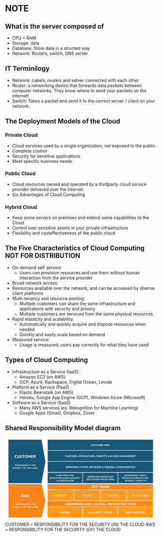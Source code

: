 # NOTE
## What is the server composed of
* CPU + RAM
* Storage: data
* Database: Store data in a structed way
* Network: Routers, switch, DNS server
## IT Terminilogy
* Network: cabels, routers and setver connected with each other
* Router: a networking device that forwards data packets between computer networks. They know where to send your packets on the internet!
* Switch: Takes a packet and send it to the correct server / client on your network. 
## The Deployment Models of the Cloud
### Private Cloud
* Cloud services used by a single organization, not exposed to the public. 
* Complete control 
* Security for sensitive applications 
* Meet specific business needs
### Public Cloud
* Cloud resources owned and operated by a thirdparty cloud service provider delivered over the Internet.
* Six Advantages of Cloud Computing
### Hybrid Cloud
* Keep some servers on premises and extend some capabilities to the Cloud
* Control over sensitive assets in your private infrastructure
* Flexibility and costeffectiveness of the public cloud
## The Five Characteristics of Cloud Computing NOT FOR DISTRIBUTION
* On-demand self service:
  * Users can provision resources and use them without human interaction from the service provider
*  Broad network access:
  * Resources available over the network, and can be accessed by diverse client platforms
* Multi-tenancy and resource pooling:
  * Multiple customers can share the same infrastructure and applications with security and privacy
  * Multiple customers are serviced from the same physical resources
* Rapid elasticity and scalability:
  * Automatically and quickly acquire and dispose resources when needed
  * Quickly and easily scale based on demand
 * Measured service:
   * Usage is measured, users pay correctly for what they have used
## Types of Cloud Computing
* Infrastructure as a Service (IaaS):
  * Amazon EC2 (on AWS)
  * GCP, Azure, Rackspace, Digital Ocean, Linode
* Platform as a Service (PaaS)
  * Elastic Beanstalk (on AWS)
  * Heroku, Google App Engine (GCP), Windows Azure (Microsoft)
* Software as a Service (SaaS)
  * Many AWS services (ex: Rekognition for Machine Learning)
  * Google Apps (Gmail), Dropbox, Zoom
## Shared Responsibility Model diagram
![Shared Responsibility Model diagram](https://github.com/hieunguyen-design/aws_ccp/blob/47d7da08015420e04ca219e6a54abf6b7a786d6a/Shared_Responsibility_Model_V2.59d1eccec334b366627e9295b304202faf7b899b.jpg)
CUSTOMER = RESPONSIBILITY FOR THE SECURITY (*IN*) THE CLOUD
AWS = RESPONSIBILITY FOR THE SECURITY (*OF*) THE CLOUD
